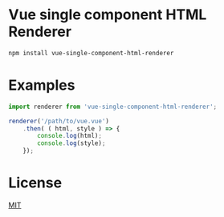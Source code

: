 # Vue single component HTML Renderer

```bash
npm install vue-single-component-html-renderer
```

# Examples

```javascript
import renderer from 'vue-single-component-html-renderer';

renderer('/path/to/vue.vue')
    .then( ( html, style ) => {
        console.log(html);
        console.log(style);
    });
```

# License
[MIT](LICENSE)